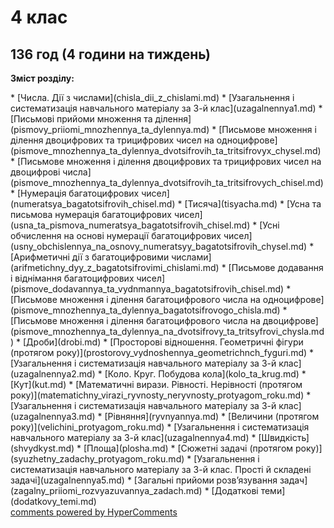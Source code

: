 <div id="hypercomments_widget" class="js-hypercomments-widget invisible"></div>

# 4 клас
136 год (4 години на тиждень)
---------------------
<p><b>Зміст розділу:</b></p>
* [Числа. Дії з числами](chisla_dii_z_chislami.md)
   * [Узагальнення і систематизація навчального матеріалу за 3-й клас](uzagalnennya1.md)
   * [Письмові прийоми множення та ділення](pismovy_priiomi_mnozhennya_ta_dylennya.md)
       * [Письмове множення і ділення двоцифрових та трицифрових чисел на одноцифрове](pismove_mnozhennya_ta_dylennya_dvotsifrovih_ta_tritsifrovyx_chysel.md)
       * [Письмове множення і ділення двоцифрових та трицифрових чисел на двоцифрові числа](pismove_mnozhennya_ta_dylennya_dvotsifrovih_ta_tritsifrovych_chisel.md)
   * [Нумерація багатоцифрових чисел](numeratsya_bagatotsifrovih_chisel.md)
       * [Тисяча](tisyacha.md)
       * [Усна та письмова нумерація багатоцифрових чисел](usna_ta_pismova_numeratsya_bagatotsifrovih_chisel.md)
       * [Усні обчислення на основі нумерації багатоцифрових чисел](usny_obchislennya_na_osnovy_numeratsyy_bagatotsifrovih_chysel.md)
   * [Арифметичні дії з багатоцифровими числами](arifmetichny_dyy_z_bagatotsifrovimi_chislami.md)
       * [Письмове додавання і віднімання багатоцифрових чисел](pismove_dodavannya_ta_vydnmannya_bagatotsifrovih_chisel.md)
       * [Письмове множення і ділення  багатоцифрового числа на одноцифрове](pismove_mnozhennya_ta_dylennya_bagatotsifrovogo_chisla.md)
       * [Письмове множення і ділення багатоцифрового числа на двоцифрове](pismove_mnozhennya_ta_dylennya_na_dvotsifrovy_ta_tritsyfrovi_chysla.md)
   * [Дроби](drobi.md)
* [Просторові відношення. Геометричні фігури (протягом року)](prostorovy_vydnoshennya_geometrichnch_fyguri.md)
   * [Узагальнення і систематизація навчального матеріалу за 3-й клас](uzagalnennya2.md)
   * [Коло. Круг. Побудова кола](kolo_ta_krug.md)
   * [Кут](kut.md)
* [Математичні вирази. Рівності. Нерівності (протягом року)](matematichny_virazi_ryvnosty_neryvnosty_protyagom_roku.md)
   * [Узагальнення і систематизація навчального матеріалу за 3-й клас](uzagalnennya3.md)
   * [Рівняння](ryvnyannya.md)
* [Величини (протягом року)](velichini_protyagom_roku.md)
   * [Узагальнення і систематизація навчального матеріалу за 3-й клас](uzagalnennya4.md)
   * [Швидкість](shvydkyst.md)
   * [Площа](plosha.md)
* [Сюжетні задачі (протягом року)](syuzhetny_zadachy_protyagom_roku.md)
   * [Узагальнення і систематизація навчального матеріалу за 3-й клас. Прості й складені задачі](uzagalnennya5.md)
   * [Загальні прийоми розв’язування задач](zagalny_priiomi_rozvyazuvannya_zadach.md)
* [Додаткові теми](dodatkovy_temi.md)

<div class="js-hypercomments-container">
    <a href="http://hypercomments.com" class="hc-link" title="comments widget">comments powered by HyperComments</a>
</div>